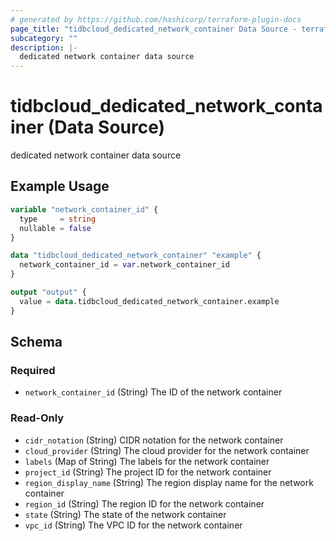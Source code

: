 ```yaml
---
# generated by https://github.com/hashicorp/terraform-plugin-docs
page_title: "tidbcloud_dedicated_network_container Data Source - terraform-provider-tidbcloud"
subcategory: ""
description: |-
  dedicated network container data source
---
```


# tidbcloud_dedicated_network_container (Data Source)

dedicated network container data source

## Example Usage

```terraform
variable "network_container_id" {
  type     = string
  nullable = false
}

data "tidbcloud_dedicated_network_container" "example" {
  network_container_id = var.network_container_id
}

output "output" {
  value = data.tidbcloud_dedicated_network_container.example
}
```

<!-- schema generated by tfplugindocs -->
## Schema

### Required

- `network_container_id` (String) The ID of the network container

### Read-Only

- `cidr_notation` (String) CIDR notation for the network container
- `cloud_provider` (String) The cloud provider for the network container
- `labels` (Map of String) The labels for the network container
- `project_id` (String) The project ID for the network container
- `region_display_name` (String) The region display name for the network container
- `region_id` (String) The region ID for the network container
- `state` (String) The state of the network container
- `vpc_id` (String) The VPC ID for the network container
